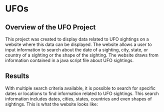 # UFOs
## Overview of the UFO Project
This project was created to display data related to UFO sightings on a website where this data can be displayed. The website allows a user to input information to search about the date of a sighting, city, state, or country of a sighting or the shape of the sighting. The website draws from information contained in a java script file about UFO sightings. 
## Results
With multiple search criteria available, it is possible to search for specific dates or locations to find information related to UFO sightings. This search information includes dates, cities, states, countries and even shapes of sightings. This is what the website looks like:
